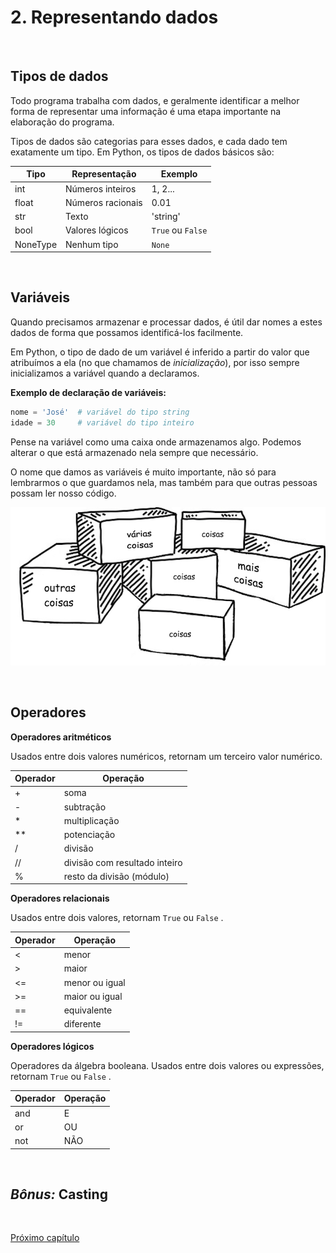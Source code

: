 # 2. Representando dados
<br>

## Tipos de dados

Todo programa trabalha com dados, e geralmente identificar a melhor forma de representar uma informação é uma etapa importante na elaboração do programa.

Tipos de dados são categorias para esses dados, e cada dado tem exatamente um tipo. Em Python, os tipos de dados básicos são:

| Tipo | Representação | Exemplo |
| --- | --- | --- |
| int | Números inteiros | 1, 2... |
| float | Números racionais | 0.01 |
| str | Texto | 'string' |
| bool | Valores lógicos | `True` ou `False` |
| NoneType | Nenhum tipo | `None` |

<br>

## Variáveis

Quando precisamos armazenar e processar dados, é útil dar nomes a estes dados de forma que possamos identificá-los facilmente. 

Em Python, o tipo de dado de um variável é inferido a partir do valor que atribuímos a ela (no que chamamos de *inicialização*), por isso  sempre inicializamos a variável quando a declaramos.

**Exemplo de declaração de variáveis:**

```Python
nome = 'José'  # variável do tipo string
idade = 30     # variável do tipo inteiro
```

Pense na variável como uma caixa onde armazenamos algo. Podemos alterar o que está armazenado nela sempre que necessário.

O nome que damos as variáveis é muito importante, não só para lembrarmos o que guardamos nela, mas também para que outras pessoas possam ler nosso código.





![coisas](./images/coisas.jpg)

<br>

## Operadores

**Operadores aritméticos**

Usados entre dois valores numéricos, retornam um terceiro valor numérico.


| Operador | Operação |
| --- | --- |
| + | soma |
| - | subtração |
| * | multiplicação |
| ** | potenciação |
| / | divisão |
| // | divisão com resultado inteiro |
| % | resto da divisão (módulo) |

**Operadores relacionais**

Usados entre dois valores, retornam `True` ou `False` . 

| Operador | Operação |
| --- | --- |
| < | menor |
| > | maior |
| <= | menor ou igual |
| >= | maior ou igual |
| == | equivalente |
| != | diferente |

**Operadores lógicos**

Operadores da álgebra booleana. Usados entre dois valores ou expressões, retornam `True` ou `False` . 

| Operador | Operação |
| --- | --- |
| and | E |
| or | OU |
| not | NÃO |

<br>

## *Bônus:* Casting





<br>

[Próximo capítulo](./3_Escrevendo_codigo.md)
